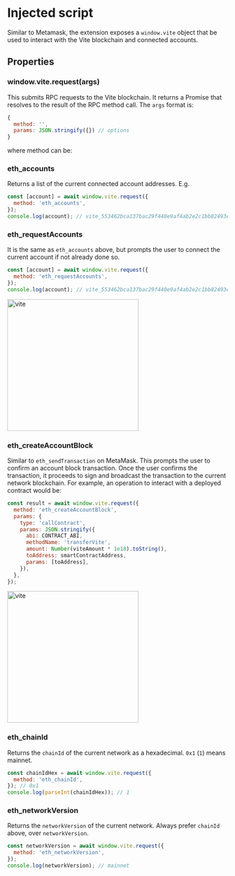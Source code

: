 # Injected script

Similar to Metamask, the extension exposes a `window.vite` object that be used to interact with the Vite blockchain and connected accounts.

## Properties

### window.vite.request(args)

This submits RPC requests to the Vite blockchain. It returns a Promise that resolves to the result of the RPC method call. The `args` format is:

```js
{
  method: '',
  params: JSON.stringify({}) // options
}
```

where method can be:

### eth_accounts

Returns a list of the current connected account addresses. E.g.

```js
const [account] = await window.vite.request({
  method: 'eth_accounts',
});
console.log(account); // vite_553462bca137bac29f440e9af4ab2e2c1bb82493e41d2bc8b2
```

### eth_requestAccounts

It is the same as `eth_accounts` above, but prompts the user to connect the current account if not already done so.

```js
const [account] = await window.vite.request({
  method: 'eth_requestAccounts',
});
console.log(account); // vite_553462bca137bac29f440e9af4ab2e2c1bb82493e41d2bc8b2
```

<img src="https://vite-extension.surge.sh/app_screenshots/connect.png" alt="vite" width=300 />

### eth_createAccountBlock

Similar to `eth_sendTransaction` on MetaMask. This prompts the user to confirm an account block transaction. Once the user confirms the transaction, it proceeds to sign and broadcast the transaction to the current network blockchain. For example, an operation to interact with a deployed contract would be:

```js
const result = await window.vite.request({
  method: 'eth_createAccountBlock',
  params: {
    type: 'callContract',
    params: JSON.stringify({
      abi: CONTRACT_ABI,
      methodName: 'transferVite',
      amount: Number(viteAmount * 1e18).toString(),
      toAddress: smartContractAddress,
      params: [toAddress],
    }),
  },
});
```

<img src="https://vite-extension.surge.sh/app_screenshots/confirm_tx.png" alt="vite" width=300 />

### eth_chainId

Returns the `chainId` of the current network as a hexadecimal. `0x1` (`1`) means mainnet.

```js
const chainIdHex = await window.vite.request({
  method: 'eth_chainId',
}); // 0x1
console.log(parseInt(chainIdHex)); // 1
```

### eth_networkVersion

Returns the `networkVersion` of the current network. Always prefer `chainId` above, over `networkVersion`.

```js
const networkVersion = await window.vite.request({
  method: 'eth_networkVersion',
});
console.log(networkVersion); // mainnet
```
